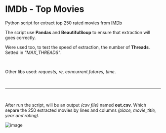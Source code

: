 # IMDb - Top Movies

Python script for extract top 250 rated movies from [IMDb](https://www.imdb.com/chart/top)

The script use **Pandas** and **BeautifulSoup** to ensure that extraction will goes correctly.

Were used too, to test the speed of extraction, the number of **Threads**. Setted in _"MAX_THREADS"_.

<br />

Other libs used: _requests, re, concurrent.futures, time_.

<br />

---

<br />

After run the script, will be an output _(csv file)_ named **out.csv**. Which separe the 250 extracted movies by lines and columns _(place, movie_title, year and rating)_.

![image](https://user-images.githubusercontent.com/57227204/134988461-9d51942c-0f83-42d2-b768-581f0c3ef132.png)
